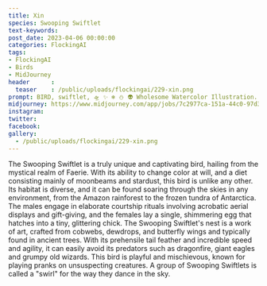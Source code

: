 ```yaml
---
title: Xin
species: Swooping Swiftlet
text-keywords: 
post_date: 2023-04-06 00:00:00
categories: FlockingAI
tags:
- FlockingAI
- Birds
- MidJourney 
header      :
  teaser    : /public/uploads/flockingai/229-xin.png
prompt: BIRD, swiftlet, 🛸 ✨ ❄️ ⛄ 👽 Wholesome Watercolor Illustration. Artwork by Igor Burlakov and Xavier Collette
midjourney: https://www.midjourney.com/app/jobs/7c2977ca-151a-44c0-97d3-a9e7eb9c2ba1
instagram: 
twitter: 
facebook: 
gallery: 
  - /public/uploads/flockingai/229-xin.png
---
```


The Swooping Swiftlet is a truly unique and captivating bird, hailing from the mystical realm of Faerie. With its ability to change color at will, and a diet consisting mainly of moonbeams and stardust, this bird is unlike any other. Its habitat is diverse, and it can be found soaring through the skies in any environment, from the Amazon rainforest to the frozen tundra of Antarctica. The males engage in elaborate courtship rituals involving acrobatic aerial displays and gift-giving, and the females lay a single, shimmering egg that hatches into a tiny, glittering chick. The Swooping Swiftlet's nest is a work of art, crafted from cobwebs, dewdrops, and butterfly wings and typically found in ancient trees. With its prehensile tail feather and incredible speed and agility, it can easily avoid its predators such as dragonfire, giant eagles and grumpy old wizards. This bird is playful and mischievous, known for playing pranks on unsuspecting creatures. A group of Swooping Swiftlets is called a "swirl" for the way they dance in the sky.